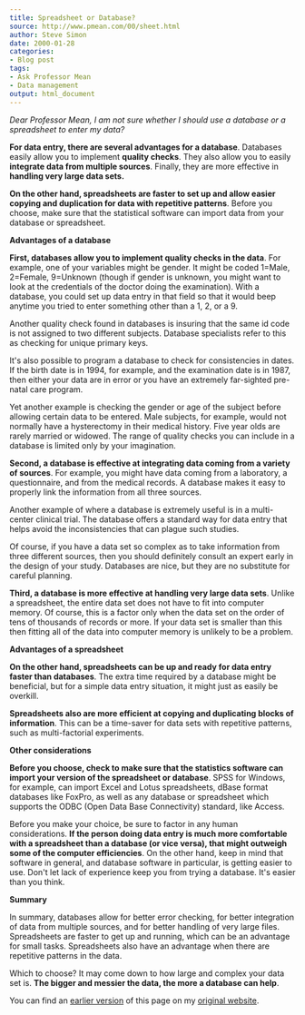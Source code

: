 ```yaml
---
title: Spreadsheet or Database?
source: http://www.pmean.com/00/sheet.html
author: Steve Simon
date: 2000-01-28
categories:
- Blog post
tags:
- Ask Professor Mean
- Data management
output: html_document
---
```

*Dear Professor Mean, I am not sure whether I should use a database or a spreadsheet to enter my data?*

**For data entry, there are several advantages for a database**. Databases easily allow you to implement **quality checks**. They also allow you to easily **integrate data from multiple sources**. Finally, they are more effective in **handling very large data sets.**

**On the other hand, spreadsheets are faster to set up and allow easier copying and duplication for data with repetitive patterns**. Before you choose, make sure that the statistical software can import data from your database or spreadsheet.

**Advantages of a database**

**First, databases allow you to implement quality checks in the data**. For example, one of your variables might be gender. It might be coded 1=Male, 2=Female, 9=Unknown (though if gender is unknown, you might want to look at the credentials of the doctor doing the examination). With a database, you could set up data entry in that field so that it would beep anytime you tried to enter something other than a 1, 2, or a 9.

Another quality check found in databases is insuring that the same id code is not assigned to two different subjects. Database specialists refer to this as checking for unique primary keys.

It's also possible to program a database to check for consistencies in dates. If the birth date is in 1994, for example, and the examination date is in 1987, then either your data are in error or you have an extremely far-sighted pre-natal care program.

Yet another example is checking the gender or age of the subject before allowing certain data to be entered. Male subjects, for example, would not normally have a hysterectomy in their medical history. Five year olds are rarely married or widowed. The range of quality checks you can include in a database is limited only by your imagination.

**Second, a database is effective at integrating data coming from a variety of sources**. For example, you might have data coming from a laboratory, a questionnaire, and from the medical records. A database makes it easy to properly link the information from all three sources.

Another example of where a database is extremely useful is in a multi-center clinical trial. The database offers a standard way for data entry that helps avoid the inconsistencies that can plague such studies.

Of course, if you have a data set so complex as to take information from three different sources, then you should definitely consult an expert early in the design of your study. Databases are nice, but they are no substitute for careful planning.

**Third, a database is more effective at handling very large data sets**. Unlike a spreadsheet, the entire data set does not have to fit into computer memory. Of course, this is a factor only when the data set on the order of tens of thousands of records or more. If your data set is smaller than this then fitting all of the data into computer memory is unlikely to be a problem.

**Advantages of a spreadsheet**

**On the other hand, spreadsheets can be up and ready for data entry faster than databases**. The extra time required by a database might be beneficial, but for a simple data entry situation, it might just as easily be overkill.

**Spreadsheets also are more efficient at copying and duplicating blocks of information**. This can be a time-saver for data sets with repetitive patterns, such as multi-factorial experiments.

**Other considerations**

**Before you choose, check to make sure that the statistics software can import your version of the spreadsheet or database**. SPSS for Windows, for example, can import Excel and Lotus spreadsheets, dBase format databases like FoxPro, as well as any database or spreadsheet which supports the ODBC (Open Data Base Connectivity) standard, like Access.

Before you make your choice, be sure to factor in any human considerations. **If the person doing data entry is much more comfortable with a spreadsheet than a database (or vice versa), that might outweigh some of the computer efficiencies**. On the other hand, keep in mind that software in general, and database software in particular, is getting easier to use. Don't let lack of experience keep you from trying a database. It's easier than you think.

**Summary**

In summary, databases allow for better error checking, for better integration of data from multiple sources, and for better handling of very large files. Spreadsheets are faster to get up and running, which can be an advantage for small tasks. Spreadsheets also have an advantage when there are repetitive patterns in the data.

Which to choose? It may come down to how large and complex your data set is. **The bigger and messier the data, the more a database can help**.

You can find an [earlier version][sim1] of this page on my [original website][sim2].

[sim1]: http://www.pmean.com/00/sheet.html
[sim2]: http://www.pmean.com/original_site.html
